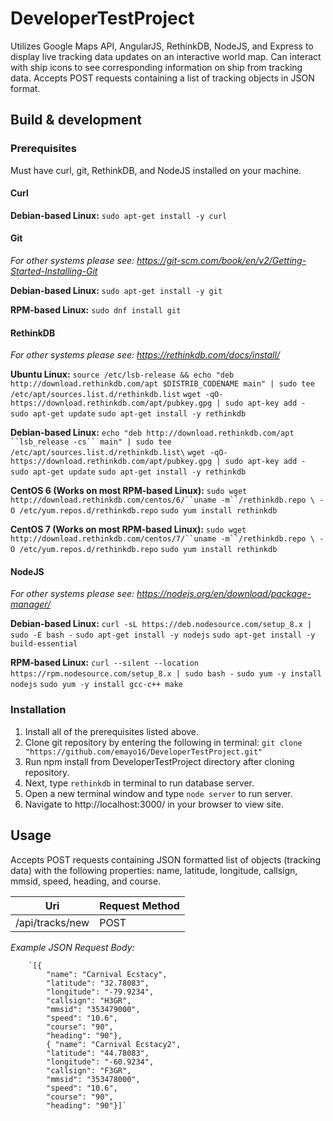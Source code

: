 # DeveloperTestProject

   Utilizes Google Maps API, AngularJS, RethinkDB, NodeJS, and Express to display live tracking data updates on an interactive world map. Can interact with ship icons to see corresponding information on ship from tracking data. Accepts POST requests containing a list of tracking objects in JSON format.

## Build & development

### Prerequisites

   Must have curl, git, RethinkDB, and NodeJS installed on your machine.
   
#### Curl
   **Debian-based Linux:** `sudo apt-get install -y curl`

#### Git
   *For other systems please see: <https://git-scm.com/book/en/v2/Getting-Started-Installing-Git>*
		
   **Debian-based Linux:** `sudo apt-get install -y git`

   **RPM-based Linux:** `sudo dnf install git`

#### RethinkDB
   *For other systems please see: <https://rethinkdb.com/docs/install/>*

   **Ubuntu Linux:**
        `source /etc/lsb-release && echo "deb http://download.rethinkdb.com/apt $DISTRIB_CODENAME main" | sudo tee /etc/apt/sources.list.d/rethinkdb.list`
         `wget -qO- https://download.rethinkdb.com/apt/pubkey.gpg | sudo apt-key add -`
         `sudo apt-get update`
         `sudo apt-get install -y rethinkdb`

   **Debian-based Linux:**
        `echo "deb http://download.rethinkdb.com/apt ``lsb_release -cs`` main" | sudo tee /etc/apt/sources.list.d/rethinkdb.list\`
         `wget -qO- https://download.rethinkdb.com/apt/pubkey.gpg | sudo apt-key add -`
         `sudo apt-get update`
         `sudo apt-get install -y rethinkdb`

   **CentOS 6 (Works on most RPM-based Linux):**
        `sudo wget http://download.rethinkdb.com/centos/6/``uname -m``/rethinkdb.repo \
         -O /etc/yum.repos.d/rethinkdb.repo`
         `sudo yum install rethinkdb`

   **CentOS 7 (Works on most RPM-based Linux):**
        `sudo wget http://download.rethinkdb.com/centos/7/``uname -m``/rethinkdb.repo \
         -O /etc/yum.repos.d/rethinkdb.repo`
         `sudo yum install rethinkdb`
             
#### NodeJS
   *For other systems please see: <https://nodejs.org/en/download/package-manager/>*

   **Debian-based Linux:**
        `curl -sL https://deb.nodesource.com/setup_8.x | sudo -E bash -`
         `sudo apt-get install -y nodejs`
         `sudo apt-get install -y build-essential`

   **RPM-based Linux:**
        `curl --silent --location https://rpm.nodesource.com/setup_8.x | sudo bash -`
         `sudo yum -y install nodejs`
         `sudo yum -y install gcc-c++ make`


### Installation

   1. Install all of the prerequisites listed above.
   2. Clone git repository by entering the following in terminal: `git clone "https://github.com/emayo16/DeveloperTestProject.git"`
   3. Run npm install from DeveloperTestProject directory after cloning repository. 
   4. Next, type `rethinkdb` in terminal to run database server.
   5. Open a new terminal window and type `node server` to run server.
   6. Navigate to http://localhost:3000/ in your browser to view site.

## Usage

   Accepts POST requests containing JSON formatted list of objects (tracking data) with the following properties: name, latitude, longitude, callsign, mmsid, speed, heading, and course.

 Uri | Request Method
 --- | --- 
 /api/tracks/new | POST 
 
*Example JSON Request Body:*

		`[{ 
			"name": "Carnival Ecstacy", 
		    "latitude": "32.78083", 
		    "longitude": "-79.9234", 
		    "callsign": "H3GR", 
		    "mmsid": "353479000", 
		    "speed": "10.6", 
		    "course": "90", 
		    "heading": "90"}, 
		    { "name": "Carnival Ecstacy2", 
		    "latitude": "44.78083", 
		    "longitude": "-60.9234", 
		    "callsign": "F3GR", 
		    "mmsid": "353478000", 
		    "speed": "10.6", 
		    "course": "90", 
		    "heading": "90"}]`
